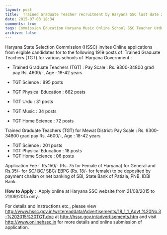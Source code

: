 ```yaml
---
layout: post
title:  Trained Graduate Teacher recruitment by Haryana SSC last date 21st Sep-2015
date: 2015-07-03 18:34
comments: true
tags: Commission Education Haryana Music Online School SSC Teacher Urdu
archive: false
---
```

Haryana State Selection Commission (HSSC) invites Online applications from eligible candidates for to the following 1919 posts of  Trained Graduate Teachers (TGT) for various schools of  Haryana Government :

- Trained Graduate Teachers (TGT) : Pay Scale : Rs. 9300-34800 grad pay Rs. 4600/-, Age : 18-42 years 

- TGT Science : 895 posts 
- TGT Physical Education : 662 posts  
- TGT Urdu : 31 posts 
- TGT Music : 34 posts
- TGT Home Science : 72 posts

Trained Graduate Teachers (TGT) for Mewat District: Pay Scale : Rs. 9300-34800 grad pay Rs. 4600/-, Age : 18-42 years 

- TGT Science : 201 posts 
- TGT Physical Education : 18 posts  
- TGT Home Science : 06 posts

Application Fee :  Rs.150/- (Rs. 75 for Female of Haryana) for General and Rs.35/- for SC/ BC/ SBC/ EBPG (Rs. 18/- for female) to be deposited by payment challan or net banking of SBI, State Bank of Patiala, PNB, IDBI Bank. 

**How to Apply** :  Apply online at Haryana SSC website from 21/08/2015 to 21/09/2015 only. 

For details and instructions etc., please view <http://www.hssc.gov.in/writereaddata/Advertisements/18_1_1_Advt.%20No.3-%202015%20TGT.doc> at <http://hssc.gov.in/advertisements.htm> and visit <http://www.onlinehssc.in> for more details and online submission of application. 






